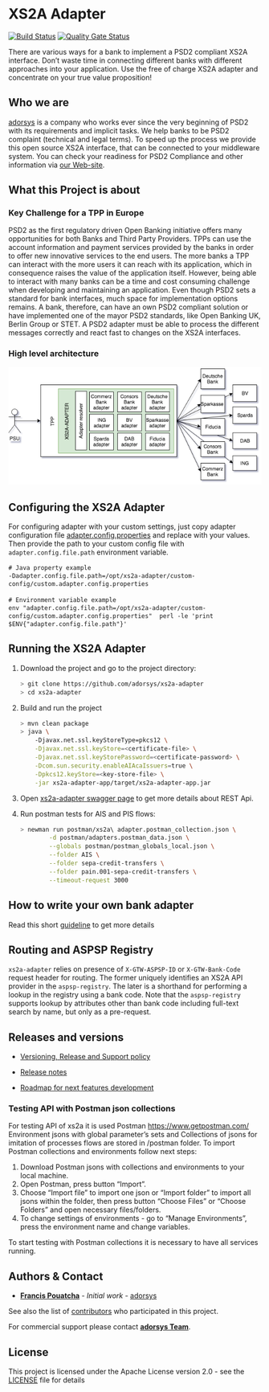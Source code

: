 # XS2A Adapter
[![Build Status](https://github.com/adorsys/xs2a-adapter/workflows/Develop%20CI/badge.svg)](https://github.com/adorsys/xs2a-adapter/actions)
[![Quality Gate Status](https://sonarcloud.io/api/project_badges/measure?project=adorsys_xs2a-adapter&metric=alert_status)](https://sonarcloud.io/dashboard?id=adorsys_xs2a-adapter)

There are various ways for a bank to implement a PSD2 compliant XS2A interface. Don’t waste time in connecting different banks with different approaches into your application. Use the free of charge XS2A adapter and concentrate on your true value proposition!
## Who we are
[adorsys](https://adorsys.de/en/index.html) is a company who works ever since the very beginning of PSD2 with its requirements and implicit tasks.
We help banks to be PSD2 complaint (technical and legal terms). To speed up the process we provide this open source XS2A interface,
that can be connected to your middleware system.
You can check your readiness for PSD2 Compliance and other information via [our Web-site](https://adorsys.de/en/psd2).

## What this Project is about

### Key Challenge for a TPP in Europe

PSD2 as the first regulatory driven Open Banking initiative offers many opportunities for both Banks and Third Party Providers. TPPs can use the account information and payment services provided by the banks in order to offer new innovative services to the end users. The more banks a TPP can interact with the more users it can reach with its application, which in consequence raises the value of the application itself.
However, being able to interact with many banks can be a time and cost consuming challenge when developing and maintaining an application. Even though PSD2 sets a standard for bank interfaces, much space for implementation options remains. A bank, therefore, can have an own PSD2 compliant solution or have implemented one of the mayor PSD2 standards, like Open Banking UK, Berlin Group or STET. A PSD2 adapter must be able to process the different messages correctly and react fast to changes on the XS2A interfaces.


### High level architecture
![High level architecture](docs/img/high%20level%20architecture.png)

## Configuring the XS2A Adapter

For configuring adapter with your custom settings, just copy adapter configuration
file [adapter.config.properties](xs2a-adapter-service-api/src/main/resources/adapter.config.properties)
and replace with your values. Then provide the path to your custom config file
with `adapter.config.file.path` environment variable.
```
# Java property example
-Dadapter.config.file.path=/opt/xs2a-adapter/custom-config/custom.adapter.config.properties

# Environment variable example
env "adapter.config.file.path=/opt/xs2a-adapter/custom-config/custom.adapter.config.properties"  perl -le 'print $ENV{"adapter.config.file.path"}'
```

## Running the XS2A Adapter

1. Download the project and go to the project directory:

    ```sh
    > git clone https://github.com/adorsys/xs2a-adapter
    > cd xs2a-adapter
    ```

2. Build and run the project

    ```bash
    > mvn clean package
    > java \
        -Djavax.net.ssl.keyStoreType=pkcs12 \
        -Djavax.net.ssl.keyStore=<certificate-file> \
        -Djavax.net.ssl.keyStorePassword=<certificate-password> \
        -Dcom.sun.security.enableAIAcaIssuers=true \
        -Dpkcs12.keyStore=<key-store-file> \
        -jar xs2a-adapter-app/target/xs2a-adapter-app.jar

    ```

3. Open [xs2a-adapter swagger page](http://localhost:8999/swagger-ui.html) to get more details about REST Api.

4. Run postman tests for AIS and PIS flows:

    ```bash
    > newman run postman/xs2a\ adapter.postman_collection.json \
            -d postman/adapters.postman_data.json \
            --globals postman/postman_globals_local.json \
            --folder AIS \
            --folder sepa-credit-transfers \
            --folder pain.001-sepa-credit-transfers \
            --timeout-request 3000
    ```

## How to write your own bank adapter
Read this short [guideline](/docs/Adapter.md) to get more details

## Routing and ASPSP Registry
`xs2a-adapter` relies on presence of `X-GTW-ASPSP-ID` or `X-GTW-Bank-Code` request header for routing.
The former uniquely identifies an XS2A API provider in the `aspsp-registry`.
The later is a shorthand for performing a lookup in the registry using a bank code.
Note that the `aspsp-registry` supports lookup by attributes other than bank code including full-text search by name,
but only as a pre-request.

## Releases and versions

* [Versioning, Release and Support policy](https://github.com/adorsys/xs2a/blob/develop/doc/version_policy.adoc)

* [Release notes](docs/release_notes/Release_notes_0.1.0.adoc)
* [Roadmap for next features development](docs/roadmap.adoc)

### Testing API with Postman json collections

 For testing API of xs2a it is used Postman https://www.getpostman.com/
 Environment jsons with global parameter’s sets and Collections of jsons for imitation of processes flows are stored in /postman folder.
 To import Postman collections and environments follow next steps:
 1. Download Postman jsons with collections and environments to your local machine.
 2. Open Postman, press button “Import”.
 3. Choose “Import file” to import one json or “Import folder” to import all jsons within the folder, then press button “Choose Files” or “Choose Folders” and open necessary files/folders.
 4. To change settings of environments - go to “Manage Environments”, press the environment name and change variables.

 To start testing with Postman collections it is necessary to have all services running.


## Authors & Contact

* **[Francis Pouatcha](mailto:fpo@adorsys.de)** - *Initial work* - [adorsys](https://www.adorsys.de)

See also the list of [contributors](https://github.com/adorsys/xs2a-adapter/graphs/contributors) who participated in this project.

For commercial support please contact **[adorsys Team](https://adorsys.de/en/psd2)**.

## License

This project is licensed under the Apache License version 2.0 - see the [LICENSE](LICENSE) file for details
